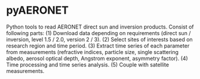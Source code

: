 # pyAERONET
Python tools to read AERONET direct sun and inversion products.
Consist of following parts: 
(1) Download data depending on requirements (direct sun / inversion, level 1.5 / 2.0, version 2 / 3).
(2) Select sites of interests based on research region and time period.
(3) Extract time series of each parameter from measurements (refractive indices, particle size, single scattering albedo, aerosol optical depth, Angstrom exponent, asymmetry factor). 
(4) Time processing and time series analysis. 
(5) Couple with satellite measurements. 
